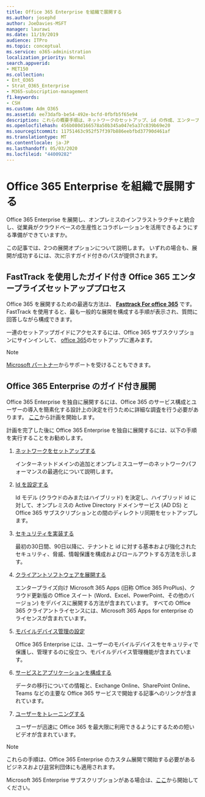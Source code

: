 ```yaml
---
title: Office 365 Enterprise を組織で展開する
ms.author: josephd
author: JoeDavies-MSFT
manager: laurawi
ms.date: 11/19/2019
audience: ITPro
ms.topic: conceptual
ms.service: o365-administration
localization_priority: Normal
search.appverid:
- MET150
ms.collection:
- Ent_O365
- Strat_O365_Enterprise
- M365-subscription-management
f1.keywords:
- CSH
ms.custom: Adm_O365
ms.assetid: ee73dafb-be54-492e-bcfd-0fbfb5f65e94
description: これらの概要手順は、ネットワークのセットアップ、id の作成、エンタープライズ向けの Microsoft 365 アプリの展開、データの移行、組織内のユーザーが Office 365 の使用を開始する際に役立つように設計されています。
ms.openlocfilehash: 456b080d166578a50b345a047e5a37c839b69e20
ms.sourcegitcommit: 11751463c952f57f397b886eebfbd37790d461af
ms.translationtype: MT
ms.contentlocale: ja-JP
ms.lasthandoff: 05/03/2020
ms.locfileid: "44009282"
---
```

# <a name="deploy-office-365-enterprise-for-your-organization"></a>Office 365 Enterprise を組織で展開する

Office 365 Enterprise を展開し、オンプレミスのインフラストラクチャと統合し、従業員がクラウドベースの生産性とコラボレーションを活用できるようにする準備ができていますか。

この記事では、2つの展開オプションについて説明します。 いずれの場合も、展開が成功するには、次に示すガイド付きのパスが提供されます。

## <a name="guided-office-365-enterprise-setup-process-with-fasttrack"></a>FastTrack を使用したガイド付き Office 365 エンタープライズセットアッププロセス

Office 365 を展開するための最適な方法は、 **[Fasttrack For office 365](https://docs.microsoft.com/fasttrack/O365-fasttrack-benefit-for-office-365)** です。 FastTrack を使用すると、最も一般的な展開を構成する手順が表示され、質問に回答しながら構成できます。 

一連のセットアップガイドにアクセスするには、Office 365 サブスクリプションにサインインして、 [office 365](https://aka.ms/o365fasttrack)のセットアップに進みます。

>[!Note]
>[Microsoft パートナー](https://www.microsoft.com/solution-providers/home)からサポートを受けることもできます。
>

## <a name="do-it-yourself-guided-deployment-of-office-365-enterprise"></a>Office 365 Enterprise のガイド付き展開

Office 365 Enterprise を独自に展開するには、Office 365 のサービス構成とユーザーの導入を簡素化する設計上の決定を行うために詳細な調査を行う必要があります。 [ここ](get-your-organization-ready-for-office-365.md)から計画を開始します。

計画を完了した後に Office 365 Enterprise を独自に展開するには、以下の手順を実行することをお勧めします。

1. [ネットワークをセットアップする](set-up-network-for-office-365.md)

   インターネットドメインの追加とオンプレミスユーザーのネットワークパフォーマンスの最適化について説明します。
 
2. [Id を設定する](protect-your-global-administrator-accounts.md)

   Id モデル (クラウドのみまたはハイブリッド) を決定し、ハイブリッド id に対して、オンプレミスの Active Directory ドメインサービス (AD DS) と Office 365 サブスクリプションとの間のディレクトリ同期をセットアップします。

3. [セキュリティを実装する](https://docs.microsoft.com/office365/securitycompliance/security-roadmap)

   最初の30日間、90日以降に、テナントと id に対する基本および強化されたセキュリティ、脅威、情報保護を構成およびロールアウトする方法を示します。
 
4. [クライアントソフトウェアを展開する](https://docs.microsoft.com/DeployOffice/deployment-guide-microsoft-365-apps)

   エンタープライズ向け Microsoft 365 Apps (旧称 Office 365 ProPlus)、クラウド更新版の Office スイート (Word、Excel、PowerPoint、その他のバージョン) をデバイスに展開する方法が含まれています。 すべての Office 365 クライアントライセンスには、Microsoft 365 Apps for enterprise のライセンスが含まれています。
 
5. [モバイルデバイス管理の設定](https://support.office.com/article/set-up-mobile-device-management-mdm-in-office-365-dd892318-bc44-4eb1-af00-9db5430be3cd)

   Office 365 Enterprise には、ユーザーのモバイルデバイスをセキュリティで保護し、管理するのに役立つ、モバイルデバイス管理機能が含まれています。
 
6. [サービスとアプリケーションを構成する](configure-services-and-applications.md)

   データの移行についての情報と、Exchange Online、SharePoint Online、Teams などの主要な Office 365 サービスで開始する記事へのリンクが含まれています。
 
7. [ユーザーをトレーニングする](https://docs.microsoft.com/office365/admin/admin-overview/get-started-with-office-365#training-resources-for-your-users)

   ユーザーが迅速に Office 365 を最大限に利用できるようにするための短いビデオが含まれています。
 

>[!Note]
>これらの手順は、Office 365 Enterprise のカスタム展開で開始する必要があるビジネスおよび[非](https://go.microsoft.com/fwlink/?LinkId=627221)営利団体にも適用されます。 
>

Microsoft 365 Enterprise サブスクリプションがある場合は、[ここ](https://docs.microsoft.com/microsoft-365/enterprise/deploy-microsoft-365-enterprise)から開始してください。
